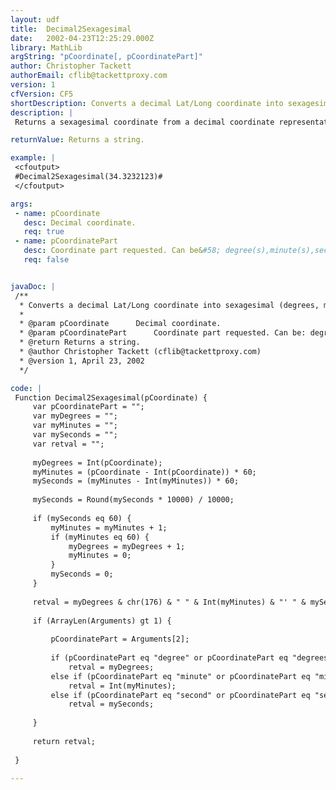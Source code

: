 ```yaml
---
layout: udf
title:  Decimal2Sexagesimal
date:   2002-04-23T12:25:29.000Z
library: MathLib
argString: "pCoordinate[, pCoordinatePart]"
author: Christopher Tackett
authorEmail: cflib@tackettproxy.com
version: 1
cfVersion: CF5
shortDescription: Converts a decimal Lat/Long coordinate into sexagesimal (degrees, minutes, seconds).
description: |
 Returns a sexagesimal coordinate from a decimal coordinate representation.  Also will return just a part of the sexagesimal coordinate if requested.

returnValue: Returns a string.

example: |
 <cfoutput>
 #Decimal2Sexagesimal(34.3232123)#
 </cfoutput>

args:
 - name: pCoordinate
   desc: Decimal coordinate.
   req: true
 - name: pCoordinatePart
   desc: Coordinate part requested. Can be&#58; degree(s),minute(s),second(s)
   req: false


javaDoc: |
 /**
  * Converts a decimal Lat/Long coordinate into sexagesimal (degrees, minutes, seconds).
  * 
  * @param pCoordinate      Decimal coordinate. 
  * @param pCoordinatePart      Coordinate part requested. Can be: degree(s),minute(s),second(s) 
  * @return Returns a string. 
  * @author Christopher Tackett (cflib@tackettproxy.com) 
  * @version 1, April 23, 2002 
  */

code: |
 Function Decimal2Sexagesimal(pCoordinate) {
     var pCoordinatePart = "";
     var myDegrees = "";
     var myMinutes = "";
     var mySeconds = "";
     var retval = "";
     
     myDegrees = Int(pCoordinate);
     myMinutes = (pCoordinate - Int(pCoordinate)) * 60;
     mySeconds = (myMinutes - Int(myMinutes)) * 60;
     
     mySeconds = Round(mySeconds * 10000) / 10000;
     
     if (mySeconds eq 60) {
         myMinutes = myMinutes + 1;
         if (myMinutes eq 60) {
             myDegrees = myDegrees + 1;
             myMinutes = 0;
         }
         mySeconds = 0;
     }
     
     retval = myDegrees & chr(176) & " " & Int(myMinutes) & "' " & mySeconds & chr(34);
     
     if (ArrayLen(Arguments) gt 1) {
     
         pCoordinatePart = Arguments[2];
         
         if (pCoordinatePart eq "degree" or pCoordinatePart eq "degrees" or pCoordinatePart eq 1)
             retval = myDegrees;
         else if (pCoordinatePart eq "minute" or pCoordinatePart eq "minutes" or pCoordinatePart eq 2)
             retval = Int(myMinutes);
         else if (pCoordinatePart eq "second" or pCoordinatePart eq "seconds" or pCoordinatePart eq 3)
             retval = mySeconds;
             
     }
     
     return retval;
 
 }

---
```


